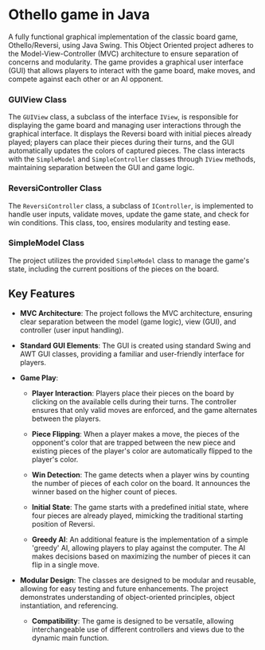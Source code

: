 # Othello game in Java
A fully functional graphical implementation of the classic board game, Othello/Reversi, using Java Swing. This Object Oriented project adheres to the Model-View-Controller (MVC) architecture to ensure separation of concerns and modularity. The game provides a graphical user interface (GUI) that allows players to interact with the game board, make moves, and compete against each other or an AI opponent.
### GUIView Class
The ```GUIView``` class, a subclass of the interface ```IView```, is responsible for displaying the game board and managing user interactions through the graphical interface. It displays the Reversi board with initial pieces already played; players can place their pieces during their turns, and the GUI automatically updates the colors of captured pieces. The class interacts with the ```SimpleModel``` and ```SimpleController``` classes through ```IView``` methods, maintaining separation between the GUI and game logic.
### ReversiController Class
The ```ReversiController``` class, a subclass of ```IController```, is implemented to handle user inputs, validate moves, update the game state, and check for win conditions. This class, too, ensires modularity and testing ease.
### SimpleModel Class
The project utilizes the provided `SimpleModel` class to manage the game's state, including the current positions of the pieces on the board.

## Key Features

- **MVC Architecture**: The project follows the MVC architecture, ensuring clear separation between the model (game logic), view (GUI), and controller (user input handling).

- **Standard GUI Elements**: The GUI is created using standard Swing and AWT GUI classes, providing a familiar and user-friendly interface for players.

- **Game Play**: 
  - **Player Interaction**: Players place their pieces on the board by clicking on the available cells during their turns. The controller ensures that only valid moves are enforced, and the game alternates between the players.

  - **Piece Flipping**: When a player makes a move, the pieces of the opponent's color that are trapped between the new piece and existing pieces of the player's color are automatically flipped to the player's color.

  - **Win Detection**: The game detects when a player wins by counting the number of pieces of each color on the board. It announces the winner based on the higher count of pieces.

  - **Initial State**: The game starts with a predefined initial state, where four pieces are already played, mimicking the traditional starting position of Reversi.

  - **Greedy AI**: An additional feature is the implementation of a simple 'greedy' AI, allowing players to play against the computer. The AI makes decisions based on maximizing the number of pieces it can flip in a single move.
 
- **Modular Design**: The classes are designed to be modular and reusable, allowing for easy testing and future enhancements. The project demonstrates understanding of object-oriented principles, object instantiation, and referencing.
  - **Compatibility**: The game is designed to be versatile, allowing interchangeable use of different controllers and views due to the dynamic main function.




